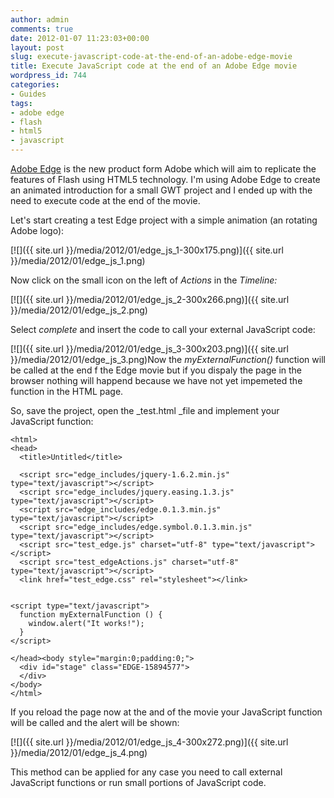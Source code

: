 ```yaml
---
author: admin
comments: true
date: 2012-01-07 11:23:03+00:00
layout: post
slug: execute-javascript-code-at-the-end-of-an-adobe-edge-movie
title: Execute JavaScript code at the end of an Adobe Edge movie
wordpress_id: 744
categories:
- Guides
tags:
- adobe edge
- flash
- html5
- javascript
---
```


[Adobe Edge](http://labs.adobe.com/technologies/edge/) is the new product form Adobe which will aim to replicate the features of Flash using HTML5 technology. I'm using Adobe Edge to create an animated introduction for a small GWT project and I ended up with the need to execute code at the end of the movie.

<!-- more -->Let's start creating a test Edge project with a simple animation (an rotating Adobe logo):

[![]({{ site.url }}/media/2012/01/edge_js_1-300x175.png)]({{ site.url }}/media/2012/01/edge_js_1.png)

Now click on the small icon on the left of _Actions_ in the _Timeline:_

[![]({{ site.url }}/media/2012/01/edge_js_2-300x266.png)]({{ site.url }}/media/2012/01/edge_js_2.png)

Select _complete_ and insert the code to call your external JavaScript code:

[![]({{ site.url }}/media/2012/01/edge_js_3-300x203.png)]({{ site.url }}/media/2012/01/edge_js_3.png)Now the _myExternalFunction()_ function will be called at the end f the Edge movie but if you dispaly the page in the browser nothing will happend because we have not yet impemeted the function in the HTML page.

So, save the project, open the _test.html _file and implement your JavaScript function:




    <html>
    <head>
      <title>Untitled</title>

      <script src="edge_includes/jquery-1.6.2.min.js" type="text/javascript"></script>
      <script src="edge_includes/jquery.easing.1.3.js" type="text/javascript"></script>
      <script src="edge_includes/edge.0.1.3.min.js" type="text/javascript"></script>
      <script src="edge_includes/edge.symbol.0.1.3.min.js" type="text/javascript"></script>
      <script src="test_edge.js" charset="utf-8" type="text/javascript"></script>
      <script src="test_edgeActions.js" charset="utf-8" type="text/javascript"></script>
      <link href="test_edge.css" rel="stylesheet"></link>


    <script type="text/javascript">
      function myExternalFunction () {
        window.alert("It works!");
      }
    </script>

    </head><body style="margin:0;padding:0;">
      <div id="stage" class="EDGE-15894577">
      </div>
    </body>
    </html>



If you reload the page now at the and of the movie your JavaScript function will be called and the alert will be shown:

[![]({{ site.url }}/media/2012/01/edge_js_4-300x272.png)]({{ site.url }}/media/2012/01/edge_js_4.png)

This method can be applied for any case you need to call external JavaScript functions or run small portions of JavaScript code.
